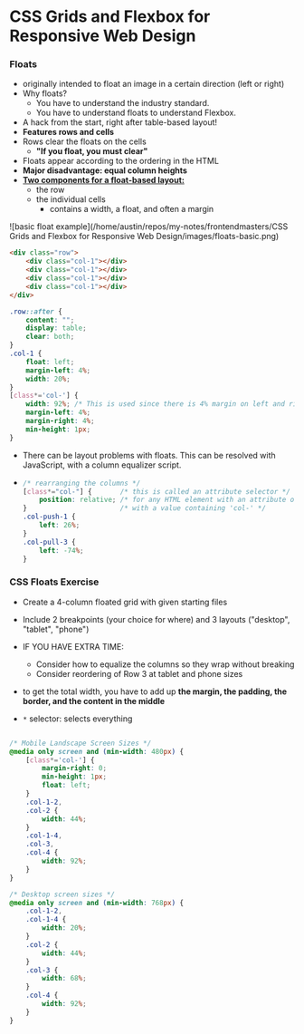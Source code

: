 # CSS Grids and Flexbox for Responsive Web Design

### Floats

- originally intended to float an image in a certain direction (left or right)
- Why floats?
  - You have to understand the industry standard.
  - You have to understand floats to understand Flexbox.
- A hack from the start, right after table-based layout!
- **Features rows and cells**
- Rows clear the floats on the cells
  - **"If you float, you must clear"**
- Floats appear according to the ordering in the HTML
- **Major disadvantage: equal column heights**
- **<u>Two components for a float-based layout:</u>**
  - the row
  - the individual cells
    - contains a width, a float, and often a margin



![basic float example](/home/austin/repos/my-notes/frontendmasters/CSS Grids and Flexbox for Responsive Web Design/images/floats-basic.png)

```html
<div class="row">
    <div class="col-1"></div>
    <div class="col-1"></div>
    <div class="col-1"></div>
    <div class="col-1"></div>
</div>
```

```css
.row::after {
    content: "";
    display: table;
    clear: both;
}
.col-1 {
    float: left;
    margin-left: 4%;
    width: 20%;
}
[class*='col-'] {
    width: 92%; /* This is used since there is 4% margin on left and right */
    margin-left: 4%;
    margin-right: 4%;
    min-height: 1px;
}
```

- There can be layout problems with floats. This can be resolved with JavaScript, with a column equalizer script.

- ```css
  /* rearranging the columns */
  [class*="col-"] {       /* this is called an attribute selector */
      position: relative; /* for any HTML element with an attribute of class */
  }                       /* with a value containing 'col-' */
  .col-push-1 {
      left: 26%;
  }
  .col-pull-3 {
      left: -74%;
  }
  ```

### CSS Floats Exercise

- Create a 4-column floated grid with given starting files
- Include 2 breakpoints (your choice for where) and 3 layouts ("desktop", "tablet", "phone")
- IF YOU HAVE EXTRA TIME:
  - Consider how to equalize the columns so they wrap without breaking
  - Consider reordering of Row 3 at tablet and phone sizes

- to get the total width, you have to add up **the margin, the padding, the border, and the content in the middle**
- `*` selector: selects everything

```css

/* Mobile Landscape Screen Sizes */
@media only screen and (min-width: 480px) {
    [class*='col-'] {
        margin-right: 0;
        min-height: 1px;
        float: left;
    }
    .col-1-2,
    .col-2 {
        width: 44%;
    }
    .col-1-4,
    .col-3,
    .col-4 {
        width: 92%;
    }
}

/* Desktop screen sizes */
@media only screen and (min-width: 768px) {
    .col-1-2,
    .col-1-4 {
        width: 20%;
    }
    .col-2 {
        width: 44%;
    }
    .col-3 {
        width: 68%;
    }
    .col-4 {
        width: 92%;
    }
}
```

